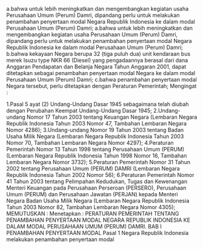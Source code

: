  a.bahwa untuk lebih meningkatkan dan mengembangkan kegiatan usaha Perusahaan Umum (Perum) Damri, dipandang perlu untuk melakukan penambahan penyertaan modal Negara Republik Indonesia ke dalam modal Perusahaan Umum (Perum) Damri; a.bahwa untuk lebih meningkatkan dan mengembangkan kegiatan usaha Perusahaan Umum (Perum) Damri, dipandang perlu untuk melakukan penambahan penyertaan modal Negara Republik Indonesia ke dalam modal Perusahaan Umum (Perum) Damri;
b.bahwa kekayaan Negara berupa 32 (tiga puluh dua) unit kendaraan bus merek Isuzu type NKR 66 (Diesel) yang pengadaannya berasal dari dana Anggaran Pendapatan dan Belanja Negara Tahun Anggaran 2001, dapat ditetapkan sebagai penambahan penyertaan modal Negara ke dalam modal Perusahaan Umum (Perum) Damri;
c.bahwa penambahan penyertaan modal Negara tersebut, perlu ditetapkan dengan Peraturan Pemerintah;
Mengingat :

1.Pasal 5 ayat (2) Undang-Undang Dasar 1945 sebagaimana telah diubah dengan Perubahan Keempat Undang-Undang Dasar 1945;
2.Undang-undang Nomor 17 Tahun 2003 tentang Keuangan Negara (Lembaran Negara Republik Indonesia Tahun 2003 Nomor 47, Tambahan Lembaran Negara Nomor 4286);
3.Undang-undang Nomor 19 Tahun 2003 tentang Badan Usaha Milik Negara (Lembaran Negara Republik Indonesia Tahun 2003 Nomor 70, Tambahan Lembaran Negara Nomor 4297);
4.Peraturan Pemerintah Nomor 13 Tahun 1998 tentang Perusahaan Umum (PERUM) (Lembaran Negara Republik Indonesia Tahun 1998 Nomor 16, Tambahan Lembaran Negara Nomor 3732);
5.Peraturan Pemerintah Nomor 31 Tahun 2002 tentang Perusahaan Umum (PERUM) DAMRI (Lembaran Negara Republik Indonesia Tahun 2002 Nomor 56);
6.Peraturan Pemerintah Nomor 41 Tahun 2003 tentang Pelimpahan Kedudukan, Tugas dan Kewenangan Menteri Keuangan pada Perusahaan Perseroan (PERSERO), Perusahaan Umum (PERUM) dan Perusahaan Jawatan (PERJAN) kepada Menteri Negara Badan Usaha Milik Negara (Lembaran Negara Republik Indonesia Tahun 2003 Nomor 82, Tambahan Lembaran Negara Nomor 4305);
MEMUTUSKAN :
 Menetapkan : PERATURAN PEMERINTAH TENTANG PENAMBAHAN PENYERTAAN MODAL NEGARA REPUBLIK INDONESIA KE DALAM MODAL PERUSAHAAN UMUM (PERUM) DAMRI. BAB I PENAMBAHAN PENYERTAAN MODAL Pasal 1 Negara Republik Indonesia melakukan penambahan penyertaan modal